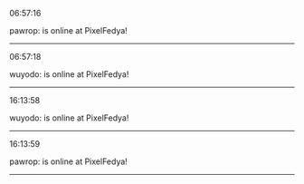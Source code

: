 06:57:16

pawrop: is online at PixelFedya!

---

06:57:18

wuyodo: is online at PixelFedya!

---

16:13:58

wuyodo: is online at PixelFedya!

---

16:13:59

pawrop: is online at PixelFedya!

---

